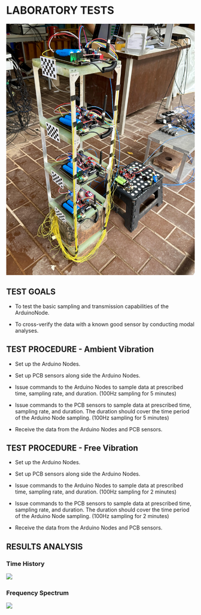 # LABORATORY TESTS

![](setup.jpg)

## TEST GOALS

- To test the basic sampling and transmission capabilities of the ArduinoNode.

- To cross-verify the data with a known good sensor by conducting modal analyses.

## TEST PROCEDURE - Ambient Vibration

- Set up the Arduino Nodes.

- Set up PCB sensors along side the Arduino Nodes.

- Issue commands to the Arduino Nodes to sample data at prescribed time, sampling rate, and duration. (100Hz sampling for 5 minutes)

- Issue commands to the PCB sensors to sample data at prescribed time, sampling rate, and duration. The duration should cover the time period of the Arduino Node sampling.  (100Hz sampling for 5 minutes)

- Receive the data from the Arduino Nodes and PCB sensors.

## TEST PROCEDURE - Free Vibration

- Set up the Arduino Nodes.

- Set up PCB sensors along side the Arduino Nodes.

- Issue commands to the Arduino Nodes to sample data at prescribed time, sampling rate, and duration. (100Hz sampling for 2 minutes)

- Issue commands to the PCB sensors to sample data at prescribed time, sampling rate, and duration. The duration should cover the time period of the Arduino Node sampling.  (100Hz sampling for 2 minutes)

- Receive the data from the Arduino Nodes and PCB sensors.

## RESULTS ANALYSIS

### Time History

![](free_vibration_hist_comparison.png)

### Frequency Spectrum

![](free_vibration_psd_comparison.png)